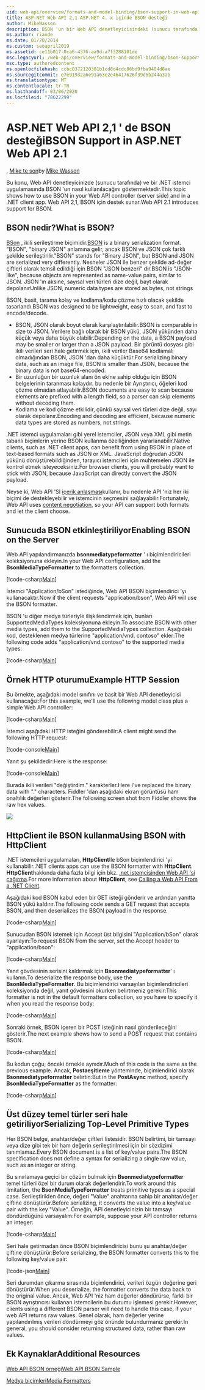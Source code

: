 ```yaml
---
uid: web-api/overview/formats-and-model-binding/bson-support-in-web-api-21
title: ASP.NET Web API 2,1-ASP.NET 4. x içinde BSON desteği
author: MikeWasson
description: BSON 'un bir Web API denetleyicisindeki (sunucu tarafında) ve ASP.NET 4. x için bir .NET istemci uygulamasındaki nasıl kullanılacağını gösterir.
ms.author: riande
ms.date: 01/20/2014
ms.custom: seoapril2019
ms.assetid: ce11b017-0ca6-4376-aa9d-a7f3288101de
msc.legacyurl: /web-api/overview/formats-and-model-binding/bson-support-in-web-api-21
msc.type: authoredcontent
ms.openlocfilehash: ccbc0372120301b1cd8d4cdc86bd9fba9404d8ae
ms.sourcegitcommit: e7e91932a6e91a63e2e46417626f39d6b244a3ab
ms.translationtype: MT
ms.contentlocale: tr-TR
ms.lasthandoff: 03/06/2020
ms.locfileid: "78622299"
---
```

# <a name="bson-support-in-aspnet-web-api-21"></a><span data-ttu-id="5dddc-103">ASP.NET Web API 2,1 ' de BSON desteği</span><span class="sxs-lookup"><span data-stu-id="5dddc-103">BSON Support in ASP.NET Web API 2.1</span></span>

<span data-ttu-id="5dddc-104">, [Mike te son](https://github.com/MikeWasson)</span><span class="sxs-lookup"><span data-stu-id="5dddc-104">by [Mike Wasson](https://github.com/MikeWasson)</span></span>

<span data-ttu-id="5dddc-105">Bu konu, Web API denetleyicinizde (sunucu tarafında) ve bir .NET istemci uygulamasında BSON 'un nasıl kullanılacağını göstermektedir.</span><span class="sxs-lookup"><span data-stu-id="5dddc-105">This topic shows how to use BSON in your Web API controller (server side) and in a .NET client app.</span></span> <span data-ttu-id="5dddc-106">Web API 2,1, BSON için destek sunar.</span><span class="sxs-lookup"><span data-stu-id="5dddc-106">Web API 2.1 introduces support for BSON.</span></span> 

## <a name="what-is-bson"></a><span data-ttu-id="5dddc-107">BSON nedir?</span><span class="sxs-lookup"><span data-stu-id="5dddc-107">What is BSON?</span></span>

<span data-ttu-id="5dddc-108">[BSon](http://bsonspec.org/) , ikili serileştirme biçimidir.</span><span class="sxs-lookup"><span data-stu-id="5dddc-108">[BSON](http://bsonspec.org/) is a binary serialization format.</span></span> <span data-ttu-id="5dddc-109">"BSON", "binary JSON" anlamına gelir, ancak BSON ve JSON çok farklı şekilde serileştirilir.</span><span class="sxs-lookup"><span data-stu-id="5dddc-109">"BSON" stands for "Binary JSON", but BSON and JSON are serialized very differently.</span></span> <span data-ttu-id="5dddc-110">Nesneler JSON ile benzer şekilde ad-değer çiftleri olarak temsil edildiği için BSON "JSON benzeri" dir.</span><span class="sxs-lookup"><span data-stu-id="5dddc-110">BSON is "JSON-like", because objects are represented as name-value pairs, similar to JSON.</span></span> <span data-ttu-id="5dddc-111">JSON 'ın aksine, sayısal veri türleri dize değil, bayt olarak depolanır</span><span class="sxs-lookup"><span data-stu-id="5dddc-111">Unlike JSON, numeric data types are stored as bytes, not strings</span></span>

<span data-ttu-id="5dddc-112">BSON, basit, tarama kolay ve kodlama/kodu çözme hızlı olacak şekilde tasarlandı.</span><span class="sxs-lookup"><span data-stu-id="5dddc-112">BSON was designed to be lightweight, easy to scan, and fast to encode/decode.</span></span>

- <span data-ttu-id="5dddc-113">BSON, JSON olarak boyut olarak karşılaştırılabilir.</span><span class="sxs-lookup"><span data-stu-id="5dddc-113">BSON is comparable in size to JSON.</span></span> <span data-ttu-id="5dddc-114">Verilere bağlı olarak bir BSON yükü, JSON yükünden daha küçük veya daha büyük olabilir.</span><span class="sxs-lookup"><span data-stu-id="5dddc-114">Depending on the data, a BSON payload may be smaller or larger than a JSON payload.</span></span> <span data-ttu-id="5dddc-115">Bir görüntü dosyası gibi ikili verileri seri hale getirmek için, ikili veriler Base64 kodlamalı olmadığından BSON, JSON 'dan daha küçüktür.</span><span class="sxs-lookup"><span data-stu-id="5dddc-115">For serializing binary data, such as an image file, BSON is smaller than JSON, because the binary data is not base64-encoded.</span></span>
- <span data-ttu-id="5dddc-116">Bir uzunluğun bir uzunluk alanı ön ekine sahip olduğu için BSON belgelerinin taranması kolaydır. bu nedenle bir Ayrıştırıcı, öğeleri kod çözme olmadan atlayabilir.</span><span class="sxs-lookup"><span data-stu-id="5dddc-116">BSON documents are easy to scan because elements are prefixed with a length field, so a parser can skip elements without decoding them.</span></span>
- <span data-ttu-id="5dddc-117">Kodlama ve kod çözme etkilidir, çünkü sayısal veri türleri dize değil, sayı olarak depolanır.</span><span class="sxs-lookup"><span data-stu-id="5dddc-117">Encoding and decoding are efficient, because numeric data types are stored as numbers, not strings.</span></span>

<span data-ttu-id="5dddc-118">.NET istemci uygulamaları gibi yerel istemciler, JSON veya XML gibi metin tabanlı biçimlerin yerine BSON kullanma özelliğinden yararlanabilir.</span><span class="sxs-lookup"><span data-stu-id="5dddc-118">Native clients, such as .NET client apps, can benefit from using BSON in place of text-based formats such as JSON or XML.</span></span> <span data-ttu-id="5dddc-119">JavaScript doğrudan JSON yükünü dönüştürebildiğinden, tarayıcı istemcileri için muhtemelen JSON ile kontrol etmek isteyeceksiniz.</span><span class="sxs-lookup"><span data-stu-id="5dddc-119">For browser clients, you will probably want to stick with JSON, because JavaScript can directly convert the JSON payload.</span></span>

<span data-ttu-id="5dddc-120">Neyse ki, Web API 'SI [içerik anlaşması](content-negotiation.md)kullanır, bu nedenle API 'niz her iki biçimi de destekleyebilir ve istemcinin seçmesini sağlayabilir.</span><span class="sxs-lookup"><span data-stu-id="5dddc-120">Fortunately, Web API uses [content negotiation](content-negotiation.md), so your API can support both formats and let the client choose.</span></span>

## <a name="enabling-bson-on-the-server"></a><span data-ttu-id="5dddc-121">Sunucuda BSON etkinleştiriliyor</span><span class="sxs-lookup"><span data-stu-id="5dddc-121">Enabling BSON on the Server</span></span>

<span data-ttu-id="5dddc-122">Web API yapılandırmanızda **bsonmediatypeformatter** ' ı biçimlendiricileri koleksiyonuna ekleyin.</span><span class="sxs-lookup"><span data-stu-id="5dddc-122">In your Web API configuration, add the **BsonMediaTypeFormatter** to the formatters collection.</span></span>

[!code-csharp[Main](bson-support-in-web-api-21/samples/sample1.cs)]

<span data-ttu-id="5dddc-123">İstemci "Application/bSon" istediğinde, Web API BSON biçimlendirici 'yı kullanacaktır.</span><span class="sxs-lookup"><span data-stu-id="5dddc-123">Now if the client requests "application/bson", Web API will use the BSON formatter.</span></span>

<span data-ttu-id="5dddc-124">BSON 'u diğer medya türleriyle ilişkilendirmek için, bunları SupportedMediaTypes koleksiyonuna ekleyin.</span><span class="sxs-lookup"><span data-stu-id="5dddc-124">To associate BSON with other media types, add them to the SupportedMediaTypes collection.</span></span> <span data-ttu-id="5dddc-125">Aşağıdaki kod, desteklenen medya türlerine "application/vnd. contoso" ekler:</span><span class="sxs-lookup"><span data-stu-id="5dddc-125">The following code adds "application/vnd.contoso" to the supported media types:</span></span>

[!code-csharp[Main](bson-support-in-web-api-21/samples/sample2.cs)]

## <a name="example-http-session"></a><span data-ttu-id="5dddc-126">Örnek HTTP oturumu</span><span class="sxs-lookup"><span data-stu-id="5dddc-126">Example HTTP Session</span></span>

<span data-ttu-id="5dddc-127">Bu örnekte, aşağıdaki model sınıfını ve basit bir Web API denetleyicisi kullanacağız:</span><span class="sxs-lookup"><span data-stu-id="5dddc-127">For this example, we'll use the following model class plus a simple Web API controller:</span></span>

[!code-csharp[Main](bson-support-in-web-api-21/samples/sample3.cs)]

<span data-ttu-id="5dddc-128">İstemci aşağıdaki HTTP isteğini gönderebilir:</span><span class="sxs-lookup"><span data-stu-id="5dddc-128">A client might send the following HTTP request:</span></span>

[!code-console[Main](bson-support-in-web-api-21/samples/sample4.cmd)]

<span data-ttu-id="5dddc-129">Yanıt şu şekildedir:</span><span class="sxs-lookup"><span data-stu-id="5dddc-129">Here is the response:</span></span>

[!code-console[Main](bson-support-in-web-api-21/samples/sample5.cmd)]

<span data-ttu-id="5dddc-130">Burada ikili verileri &quot;değiştirdim.&quot; karakterler.</span><span class="sxs-lookup"><span data-stu-id="5dddc-130">Here I've replaced the binary data with &quot;.&quot; characters.</span></span> <span data-ttu-id="5dddc-131">Fiddler 'dan aşağıdaki ekran görüntüsü ham onaltılık değerleri gösterir.</span><span class="sxs-lookup"><span data-stu-id="5dddc-131">The following screen shot from Fiddler shows the raw hex values.</span></span>

[![](bson-support-in-web-api-21/_static/image2.png)](bson-support-in-web-api-21/_static/image1.png)

## <a name="using-bson-with-httpclient"></a><span data-ttu-id="5dddc-132">HttpClient ile BSON kullanma</span><span class="sxs-lookup"><span data-stu-id="5dddc-132">Using BSON with HttpClient</span></span>

<span data-ttu-id="5dddc-133">.NET istemcileri uygulamaları, **HttpClient**Ile bSon biçimlendirici 'yi kullanabilir.</span><span class="sxs-lookup"><span data-stu-id="5dddc-133">.NET clients apps can use the BSON formatter with **HttpClient**.</span></span> <span data-ttu-id="5dddc-134">**HttpClient**hakkında daha fazla bilgi için bkz. [.net istemcisinden Web API 'si çağırma](../advanced/calling-a-web-api-from-a-net-client.md).</span><span class="sxs-lookup"><span data-stu-id="5dddc-134">For more information about **HttpClient**, see [Calling a Web API From a .NET Client](../advanced/calling-a-web-api-from-a-net-client.md).</span></span>

<span data-ttu-id="5dddc-135">Aşağıdaki kod BSON kabul eden bir GET isteği gönderir ve ardından yanıtta BSON yükü kaldırır.</span><span class="sxs-lookup"><span data-stu-id="5dddc-135">The following code sends a GET request that accepts BSON, and then deserializes the BSON payload in the response.</span></span>

[!code-csharp[Main](bson-support-in-web-api-21/samples/sample6.cs)]

<span data-ttu-id="5dddc-136">Sunucudan BSON istemek için Accept üst bilgisini "Application/bSon" olarak ayarlayın:</span><span class="sxs-lookup"><span data-stu-id="5dddc-136">To request BSON from the server, set the Accept header to "application/bson":</span></span>

[!code-csharp[Main](bson-support-in-web-api-21/samples/sample7.cs)]

<span data-ttu-id="5dddc-137">Yanıt gövdesinin serisini kaldırmak için **Bsonmediatypeformatter**' ı kullanın.</span><span class="sxs-lookup"><span data-stu-id="5dddc-137">To deserialize the response body, use the **BsonMediaTypeFormatter**.</span></span> <span data-ttu-id="5dddc-138">Bu biçimlendirici varsayılan biçimlendiricileri koleksiyonda değil, yanıt gövdesini okurken belirtmeniz gerekir:</span><span class="sxs-lookup"><span data-stu-id="5dddc-138">This formatter is not in the default formatters collection, so you have to specify it when you read the response body:</span></span>

[!code-csharp[Main](bson-support-in-web-api-21/samples/sample8.cs)]

<span data-ttu-id="5dddc-139">Sonraki örnek, BSON içeren bir POST isteğinin nasıl gönderileceğini gösterir.</span><span class="sxs-lookup"><span data-stu-id="5dddc-139">The next example shows how to send a POST request that contains BSON.</span></span>

[!code-csharp[Main](bson-support-in-web-api-21/samples/sample9.cs)]

<span data-ttu-id="5dddc-140">Bu kodun çoğu, önceki örnekle aynıdır.</span><span class="sxs-lookup"><span data-stu-id="5dddc-140">Much of this code is the same as the previous example.</span></span> <span data-ttu-id="5dddc-141">Ancak, **Postaeşitleme** yönteminde, biçimlendirici olarak **Bsonmediatypeformatter** belirtin:</span><span class="sxs-lookup"><span data-stu-id="5dddc-141">But in the **PostAsync** method, specify **BsonMediaTypeFormatter** as the formatter:</span></span>

[!code-csharp[Main](bson-support-in-web-api-21/samples/sample10.cs)]

## <a name="serializing-top-level-primitive-types"></a><span data-ttu-id="5dddc-142">Üst düzey temel türler seri hale getiriliyor</span><span class="sxs-lookup"><span data-stu-id="5dddc-142">Serializing Top-Level Primitive Types</span></span>

<span data-ttu-id="5dddc-143">Her BSON belge, anahtar/değer çiftleri listesidir. BSON belirtimi, bir tamsayı veya dize gibi tek bir ham değerin serileştirilmesi için bir sözdizimi tanımlamaz.</span><span class="sxs-lookup"><span data-stu-id="5dddc-143">Every BSON document is a list of key/value pairs.The BSON specification does not define a syntax for serializing a single raw value, such as an integer or string.</span></span>

<span data-ttu-id="5dddc-144">Bu sınırlamaya geçici bir çözüm bulmak için **Bsonmediatypeformatter** temel türleri özel bir durum olarak değerlendirir.</span><span class="sxs-lookup"><span data-stu-id="5dddc-144">To work around this limitation, the **BsonMediaTypeFormatter** treats primitive types as a special case.</span></span> <span data-ttu-id="5dddc-145">Serileştirilden önce, değeri "Value" anahtarına sahip bir anahtar/değer çiftine dönüştürür.</span><span class="sxs-lookup"><span data-stu-id="5dddc-145">Before serializing, it converts the value into a key/value pair with the key "Value".</span></span> <span data-ttu-id="5dddc-146">Örneğin, API denetleyicinizin bir tamsayı döndürdüğünü varsayalım:</span><span class="sxs-lookup"><span data-stu-id="5dddc-146">For example, suppose your API controller returns an integer:</span></span>

[!code-csharp[Main](bson-support-in-web-api-21/samples/sample11.cs)]

<span data-ttu-id="5dddc-147">Seri hale getirmadan önce BSON biçimlendiricisi bunu şu anahtar/değer çiftine dönüştürür:</span><span class="sxs-lookup"><span data-stu-id="5dddc-147">Before serializing, the BSON formatter converts this to the following key/value pair:</span></span>

[!code-json[Main](bson-support-in-web-api-21/samples/sample12.json)]

<span data-ttu-id="5dddc-148">Seri durumdan çıkarma sırasında biçimlendirici, verileri özgün değerine geri dönüştürür.</span><span class="sxs-lookup"><span data-stu-id="5dddc-148">When you deserialize, the formatter converts the data back to the original value.</span></span> <span data-ttu-id="5dddc-149">Ancak, Web API 'niz ham değerler döndürürse, farklı bir BSON ayrıştırıcısı kullanan istemcilerin bu durumu işlemesi gerekir.</span><span class="sxs-lookup"><span data-stu-id="5dddc-149">However, clients using a different BSON parser will need to handle this case, if your web API returns raw values.</span></span> <span data-ttu-id="5dddc-150">Genel olarak, ham değerler yerine yapılandırılmış verileri döndürmeyi göz önünde bulundurmanız gerekir.</span><span class="sxs-lookup"><span data-stu-id="5dddc-150">In general, you should consider returning structured data, rather than raw values.</span></span>

## <a name="additional-resources"></a><span data-ttu-id="5dddc-151">Ek Kaynaklar</span><span class="sxs-lookup"><span data-stu-id="5dddc-151">Additional Resources</span></span>

[<span data-ttu-id="5dddc-152">Web API BSON örneği</span><span class="sxs-lookup"><span data-stu-id="5dddc-152">Web API BSON Sample</span></span>](https://github.com/aspnet/samples/tree/master/samples/aspnet/WebApi/BSONSample/)

[<span data-ttu-id="5dddc-153">Medya biçimleri</span><span class="sxs-lookup"><span data-stu-id="5dddc-153">Media Formatters</span></span>](media-formatters.md)
